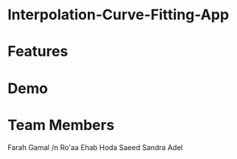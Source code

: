 # Interpolation-Curve-Fitting-App
# Features

# Demo

# Team Members
Farah Gamal /n
Ro'aa Ehab
Hoda Saeed
Sandra Adel
